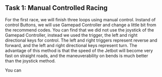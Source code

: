 ## Task 1: Manual Controlled Racing
For the first race, we will finish three loops using manual control. Instand of control Buttons, we will use Gamepad Controller and change a little bit from
the recommend codes.
You can find that we did not use the joystick of the Gamepad Controller, instead we used the trigger, the left and right directional keys for control.
The left and right triggers represent reverse and forward, and the left and right directional keys represent turn.
The advantage of this method is that the speed of the Jetbot will become very fast on straight roads, and the maneuverability on bends is much better than the joystick method.

You can 
